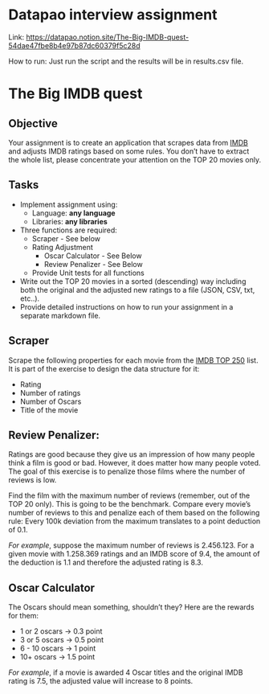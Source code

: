 # Datapao interview assignment
Link:
https://datapao.notion.site/The-Big-IMDB-quest-54dae47fbe8b4e97b87dc60379f5c28d

How to run: Just run the script and the results will be in results.csv file.

# The Big IMDB quest

## Objective
Your assignment is to create an application that scrapes data from [IMDB](https://www.imdb.com/chart/top/) and adjusts IMDB ratings based on some rules. You don’t have to extract the whole list, please concentrate your attention on the TOP 20 movies only.

## Tasks
- Implement assignment using:
  - Language: **any language**
  - Libraries: **any libraries**
- Three functions are required:
  - Scraper - See below
  - Rating Adjustment
    - Oscar Calculator - See Below
    - Review Penalizer - See Below
  - Provide Unit tests for all functions
- Write out the TOP 20 movies in a sorted (descending) way including both the original and the adjusted new ratings to a file (JSON, CSV, txt, etc..).
- Provide detailed instructions on how to run your assignment in a separate markdown file.

## Scraper
Scrape the following properties for each movie from the [IMDB TOP 250](https://www.imdb.com/chart/top/) list. It is part of the exercise to design the data structure for it: 
- Rating
- Number of ratings
- Number of Oscars
- Title of the movie

## Review Penalizer:
Ratings are good because they give us an impression of how many people think a film is good or bad. However, it does matter how many people voted. The goal of this exercise is to penalize those films where the number of reviews is low. 

Find the film with the maximum number of reviews (remember, out of the TOP 20 only). This is going to be the benchmark. Compare every movie’s number of reviews to this and penalize each of them based on the following rule: Every 100k deviation from the maximum translates to a point deduction of 0.1. 

*For example*, suppose the maximum number of reviews is 2.456.123. For a given movie with 1.258.369 ratings and an IMDB score of 9.4, the amount of the deduction is 1.1 and therefore the adjusted rating is 8.3.

## Oscar Calculator
The Oscars should mean something, shouldn’t they? Here are the rewards for them:
- 1 or 2 oscars → 0.3 point
- 3 or 5 oscars → 0.5 point
- 6 - 10 oscars → 1 point
- 10+ oscars → 1.5 point

*For example*, if a movie is awarded 4 Oscar titles and the original IMDB rating is 7.5, the adjusted value will increase to 8 points.
